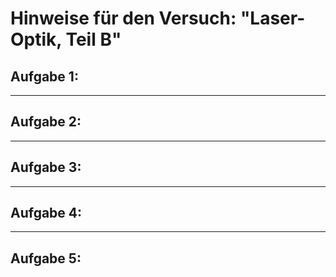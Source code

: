 # Hinweise für den Versuch: "Laser-Optik, Teil B" 

##  Aufgabe 1: 



---

## Aufgabe 2: 



---

## Aufgabe 3: 



---

## Aufgabe 4: 



---

## Aufgabe 5: 

### 

